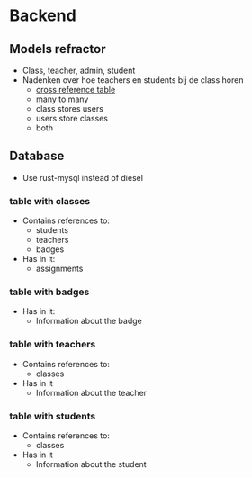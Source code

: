 # Backend

## Models refractor
- Class, teacher, admin, student
- Nadenken over hoe teachers en students bij de class horen
  - [cross reference table](https://en.wikipedia.org/wiki/Associative_entity)
  - many to many
  - class stores users
  - users store classes
  - both

## Database
- Use rust-mysql instead of diesel

### table with classes
- Contains references to:
  - students
  - teachers
  - badges
- Has in it:
  - assignments

### table with badges
- Has in it:
  - Information about the badge


### table with teachers
- Contains references to:
  - classes
- Has in it
  - Information about the teacher

### table with students
- Contains references to:
  - classes
- Has in it
  - Information about the student
